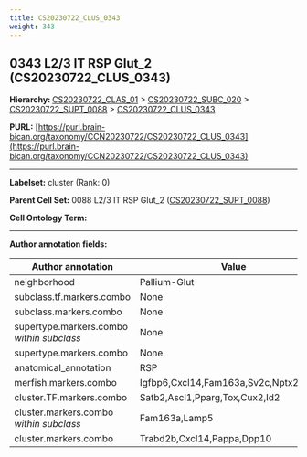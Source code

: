 ```yaml
---
title: CS20230722_CLUS_0343
weight: 343
---
```

## 0343 L2/3 IT RSP Glut_2 (CS20230722_CLUS_0343)
<b>Hierarchy: </b>
[CS20230722_CLAS_01](../CS20230722_CLAS_01) >
[CS20230722_SUBC_020](../CS20230722_SUBC_020) >
[CS20230722_SUPT_0088](../CS20230722_SUPT_0088) >
[CS20230722_CLUS_0343](../CS20230722_CLUS_0343)

**PURL:** [https://purl.brain-bican.org/taxonomy/CCN20230722/CS20230722_CLUS_0343](https://purl.brain-bican.org/taxonomy/CCN20230722/CS20230722_CLUS_0343)

---


**Labelset:** cluster (Rank: 0)

**Parent Cell Set:** 0088 L2/3 IT RSP Glut_2 ([CS20230722_SUPT_0088](../CS20230722_SUPT_0088))



**Cell Ontology Term:** 

[MARKER GENES.]: #


---

[TRANSFERRED ANNOTATIONS.]: #


[AUTHOR ANNOTATION FIELDS.]: #


**Author annotation fields:**

| Author annotation | Value |
|-------------------|-------|
|neighborhood|Pallium-Glut|
|subclass.tf.markers.combo|None|
|subclass.markers.combo|None|
|supertype.markers.combo _within subclass_|None|
|supertype.markers.combo|None|
|anatomical_annotation|RSP|
|merfish.markers.combo|Igfbp6,Cxcl14,Fam163a,Sv2c,Nptx2,Tshz2|
|cluster.TF.markers.combo|Satb2,Ascl1,Pparg,Tox,Cux2,Id2|
|cluster.markers.combo _within subclass_|Fam163a,Lamp5|
|cluster.markers.combo|Trabd2b,Cxcl14,Pappa,Dpp10|
